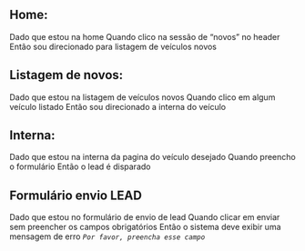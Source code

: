## Home:
Dado que estou na home
Quando clico na sessão de “novos” no header
Então sou direcionado para listagem de veículos novos 

## Listagem de novos:
Dado que estou na listagem de veículos novos 
Quando clico em algum veículo listado 
Então sou direcionado a interna do veículo

## Interna:
Dado que estou na interna da pagina do veículo desejado 
Quando preencho o formulário 
Então o lead é disparado 

## Formulário envio LEAD
Dado que estou no formulário de envio de lead
Quando clicar em enviar sem preencher os campos obrigatórios
Então o sistema deve exibir uma mensagem de erro
*```Por favor, preencha esse campo```*
